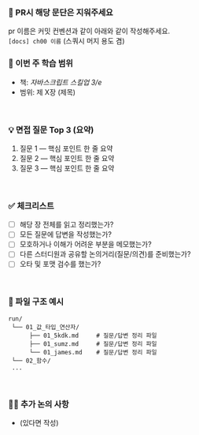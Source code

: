 ### 📢 PR시 해당 문단은 지워주세요
pr 이름은 커밋 컨벤션과 같이 아래와 같이 작성해주세요.   
`[docs] ch00 이름` (스쿼시 머지 용도 겸)


### 📖 이번 주 학습 범위
- 책: *자바스크립트 스킬업 3/e*
- 범위: 제 X장 (제목)

<br />

### 💡 면접 질문 Top 3 (요약)
1. 질문 1 — 핵심 포인트 한 줄 요약
2. 질문 2 — 핵심 포인트 한 줄 요약
3. 질문 3 — 핵심 포인트 한 줄 요약

<br />

### ✅ 체크리스트
- [ ] 해당 장 전체를 읽고 정리했는가?
- [ ] 모든 질문에 답변을 작성했는가?
- [ ] 모호하거나 이해가 어려운 부분을 메모했는가?
- [ ] 다른 스터디원과 공유할 논의거리(질문/의견)를 준비했는가?
- [ ] 오타 및 포맷 검수를 했는가?

<br />

### 📂 파일 구조 예시
```
run/
 └── 01_값_타입_연산자/
      ├── 01_5kdk.md     # 질문/답변 정리 파일
      ├── 01_sumz.md     # 질문/답변 정리 파일 
      └── 01_james.md    # 질문/답변 정리 파일 
 └── 02_함수/
 ...
```

<br />

### 🙋‍♂️ 추가 논의 사항
- (있다면 작성)
